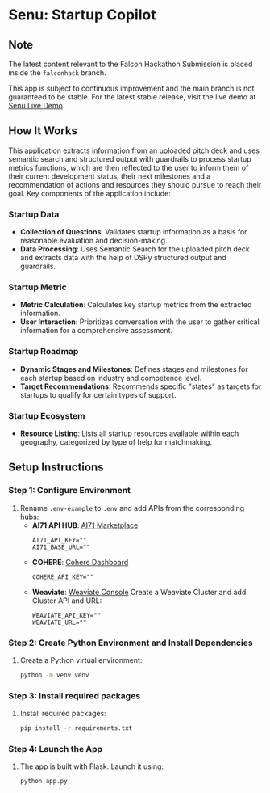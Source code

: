 # Senu: Startup Copilot

## Note
The latest content relevant to the Falcon Hackathon Submission is placed inside the `falconhack` branch.

This app is subject to continuous improvement and the main branch is not guaranteed to be stable. For the latest stable release, visit the live demo at [Senu Live Demo](https://senu.abdomagdy.com).

## How It Works
This application extracts information from an uploaded pitch deck and uses semantic search and structured output with guardrails to process startup metrics functions, which are then reflected to the user to inform them of their current development status, their next milestones and a recommendation of actions and resources they should pursue to reach their goal. Key components of the application include:

### Startup Data
- **Collection of Questions**: Validates startup information as a basis for reasonable evaluation and decision-making.
- **Data Processing**: Uses Semantic Search for the uploaded pitch deck and extracts data with the help of DSPy structured output and guardrails.

### Startup Metric
- **Metric Calculation**: Calculates key startup metrics from the extracted information.
- **User Interaction**: Prioritizes conversation with the user to gather critical information for a comprehensive assessment.

### Startup Roadmap
- **Dynamic Stages and Milestones**: Defines stages and milestones for each startup based on industry and competence level.
- **Target Recommendations**: Recommends specific "states" as targets for startups to qualify for certain types of support.

### Startup Ecosystem
- **Resource Listing**: Lists all startup resources available within each geography, categorized by type of help for matchmaking.

## Setup Instructions

### Step 1: Configure Environment
1. Rename `.env-example` to `.env` and add APIs from the corresponding hubs:
   - **AI71 API HUB**: [AI71 Marketplace](https://marketplace.ai71.ai/)
     ```plaintext
     AI71_API_KEY=""
     AI71_BASE_URL=""
     ```
   - **COHERE**: [Cohere Dashboard](https://dashboard.cohere.com/api-keys)
     ```plaintext
     COHERE_API_KEY=""
     ```
   - **Weaviate**: [Weaviate Console](https://console.weaviate.cloud/dashboard)
     Create a Weaviate Cluster and add Cluster API and URL:
     ```plaintext
     WEAVIATE_API_KEY=""
     WEAVIATE_URL=""
     ```

### Step 2: Create Python Environment and Install Dependencies
1. Create a Python virtual environment:
   ```bash
   python -m venv venv

### Step 3: Install required packages
1. Install required packages:
   ```bash
   pip install -r requirements.txt

### Step 4:  Launch the App
1. The app is built with Flask. Launch it using:
   ```bash
   python app.py